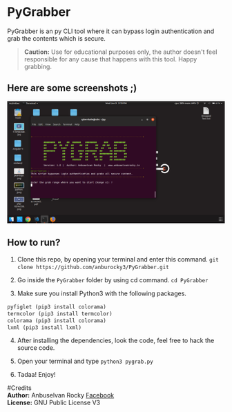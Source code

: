 # PyGrabber
PyGrabber is an py CLI tool where it can bypass login authentication and grab the contents which is secure.

> **Caution:** Use for educational purposes only, the author doesn't feel responsible for any cause that happens with this tool. Happy grabbing.

## Here are some screenshots ;) <br>
![Alt text](/screenshots/screenshot.png?raw=true "PyGrabber")

## How to run?
1. Clone this repo, by opening your terminal and enter this command.
```git clone https://github.com/anburocky3/PyGrabber.git```

2. Go inside the `PyGrabber` folder by using cd command.
```cd PyGrabber```

3. Make sure you install Python3 with the following packages.
```
pyfiglet (pip3 install colorama)
termcolor (pip3 install termcolor)
colorama (pip3 install colorama)
lxml (pip3 install lxml)
```

4. After installing the dependencies, look the code, feel free to hack the source code.

5. Open your terminal and type 
```python3 pygrab.py```

6. Tadaa! Enjoy!

#Credits <br>
**Author:**  Anbuselvan Rocky <a href="https://fb.com/anburocky3"> Facebook</a> <br>
**License:** GNU Public License V3